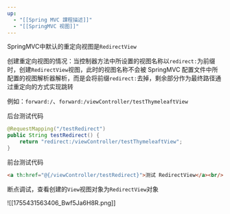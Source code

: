 ```yaml
---
up:
  - "[[Spring MVC 課程描述]]"
  - "[[SpringMVC 视图]]"
---
```

SpringMVC中默认的重定向视图是`RedirectView`

创建重定向视图的情况：当控制器方法中所设置的视图名称以`redirect:`为前缀时，创建`RedirectView`视图，此时的视图名称不会被 SpringMVC 配置文件中所配置的视图解析器解析，而是会将前缀`redirect:`去掉，剩余部分作为最终路径通过重定向的方式实现跳转

例如：`forward:/`、`forward:/viewController/testThymeleaftView`

后台测试代码

```java
@RequestMapping("/testRedirect")
public String testRedirect() {
    return "redirect:/viewController/testThymeleaftView";
}
```

前台测试代码

```html
<a th:href="@{/viewController/testRedirect}">测试 RedirectView</a><br/>
```

断点调试，查看创建的`View`视图对象为`RedirectView`对象

![[1755431563406_Bwf5Ja6H8R.png]]
